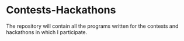 # Contests-Hackathons
The repository will contain all the programs written for the contests and hackathons in which I participate.
